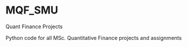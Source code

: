 # MQF_SMU
Quant Finance Projects

Python code for all MSc. Quantitative Finance projects and assignments
